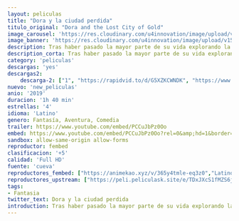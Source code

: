 ```yaml
---
layout: peliculas
title: "Dora y la ciudad perdida"
titulo_original: "Dora and the Lost City of Gold"
image_carousel: 'https://res.cloudinary.com/u4innovation/image/upload/v1565818911/dora-poster-min_sxnqhb.jpg'
image_banner: 'https://res.cloudinary.com/u4innovation/image/upload/v1565818911/dora-la-exploradora-640x360-min_fyo5oj.jpg'
description: Tras haber pasado la mayor parte de su vida explorando la jungla junto a sus padres, nada podría haber preparado a Dora para la aventura más peligrosa a la que jamás se ha enfrentado, ¡el instituto!. Exploradora hasta el final, Dora no tarda en ponerse al frente de un equipo formado por Botas (su mejor amigo, un mono), Diego, un misterioso habitante de la jungla y un desorganizado grupo de adolescentes en una aventura en la que deberán salvar a sus padres y resolver el misterio oculto tras una ciudad perdida de oro.
description_corta: Tras haber pasado la mayor parte de su vida explorando la jungla junto a sus padres, nada podría haber preparado a Dora para la aventura más peligrosa a la que jamás se ha enfrentado, ¡el instituto!. Exploradora hasta el final, Dora no tarda en ponerse al...
category: 'peliculas'
descargas: 'yes'
descargas2:
    descarga-2: ["1", "https://rapidvid.to/d/G5XZKCWNDK", "https://www.google.com/s2/favicons?domain=www.rapidvideo.com","RapidVideo","https://res.cloudinary.com/imbriitneysam/image/upload/v1541473684/mexico.png", "Latino", "TS-Screener"]
nuevo: 'new_peliculas'
anio: '2019'
duracion: '1h 40 min'
estrellas: '4'
idioma: 'Latino'
genero: Fantasía, Aventura, Comedia
trailer: https://www.youtube.com/embed/PCCuJbPz0Oo
embed: https://www.youtube.com/embed/PCCuJbPz0Oo?rel=0&amp;hd=1&border=0&wmode=opaque&enablejsapi=1&modestbranding=1&controls=1&showinfo=1
sandbox: allow-same-origin allow-forms
reproductor: fembed
clasificacion: '+5'
calidad: 'Full HD'
fuente: 'cueva'
reproductores_fembed: ["https://animekao.xyz/v/365y4tmle-eq3z0","Latino","https://api.cuevana3.io/stream/index.php?file=ek5lbm9xYWNrS0xYMTZLa2xNbkdvY3ZTb3BtZng4TGp6ZFpobGFMUGtOalJ5S1dUbjhhTzJOTFhuS2FzajVPcG1acGthV0hEMGVQWDA2S21ZY1hRNEpQWHAybG9scGlubFpPU2ZuUzJ3THVva2FDaVo0WFgxTkRNbDZGM3g5VFh5WjFrWjJ1V2xhV1ptR3Rr","Latino","https://feurl.com/v/kdldqc3jwqm0e1x","Latino"]
reproductores_upstream: ["https://peli.peliculask.site/e/TDxJXcS1fMZS6jj/","Latino","https://peli.peliculask.site/e/j0E4wRltiAgQmXU/","Latino"]
tags:
- Fantasia
twitter_text: Dora y la ciudad perdida
introduction: Tras haber pasado la mayor parte de su vida explorando la jungla junto a sus padres, nada podría haber preparado a Dora para la aventura más peligrosa a la que jamás se ha enfrentado, ¡el instituto!. Exploradora hasta el final, Dora no tarda en ponerse al...
---
```












